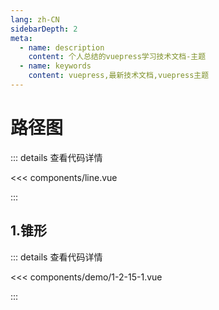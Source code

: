 ```yaml
---
lang: zh-CN
sidebarDepth: 2
meta:
  - name: description
    content: 个人总结的vuepress学习技术文档-主题
  - name: keywords
    content: vuepress,最新技术文档,vuepress主题
---
```


# 路径图

::: details 查看代码详情

<<< components/line.vue

:::

## 1.锥形

  <Container url="/resume/demo/?type=echarts&name=1-2-15-1.vue" />

::: details 查看代码详情

<<< components/demo/1-2-15-1.vue

:::
